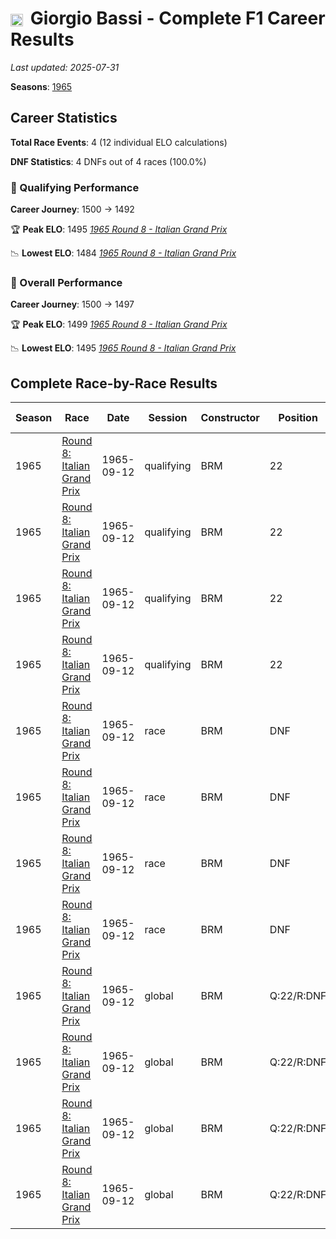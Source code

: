 # <img src="https://upload.wikimedia.org/wikipedia/commons/0/03/Flag_of_Italy.svg" alt="Italy" width="20" height="auto" style="vertical-align: middle; margin-right: 5px;" onerror="this.outerHTML='🇮🇹'; this.style.marginRight='5px';"/> Giorgio Bassi - Complete F1 Career Results

*Last updated: 2025-07-31*

**Seasons**: [1965](../seasons/1965-season-report)

## Career Statistics

**Total Race Events**: 4 (12 individual ELO calculations)

**DNF Statistics**: 4 DNFs out of 4 races (100.0%)

### 🏁 Qualifying Performance
**Career Journey**: 1500 → 1492

🏆 **Peak ELO**: 1495
   *[1965 Round 8 - Italian Grand Prix](../seasons/1965-season-report#round-8-italian-grand-prix)*

📉 **Lowest ELO**: 1484
   *[1965 Round 8 - Italian Grand Prix](../seasons/1965-season-report#round-8-italian-grand-prix)*

### 🌟 Overall Performance
**Career Journey**: 1500 → 1497

🏆 **Peak ELO**: 1499
   *[1965 Round 8 - Italian Grand Prix](../seasons/1965-season-report#round-8-italian-grand-prix)*

📉 **Lowest ELO**: 1495
   *[1965 Round 8 - Italian Grand Prix](../seasons/1965-season-report#round-8-italian-grand-prix)*


## Complete Race-by-Race Results

| Season | Race | Date | Session | Constructor | Position | Starting ELO | ELO Change | Final ELO | Teammate |
|--------|------|------|---------|-------------|----------|--------------|------------|-----------|----------|
| 1965 | [Round 8: Italian Grand Prix](../seasons/1965-season-report#round-8-italian-grand-prix) | 1965-09-12 | qualifying | BRM | 22 | 1500 | -5 | 1495 | [<img src="https://upload.wikimedia.org/wikipedia/commons/thumb/8/83/Flag_of_the_United_Kingdom_%283-5%29.svg/512px-Flag_of_the_United_Kingdom_%283-5%29.svg.png?20250726143817" alt="United Kingdom" width="20" height="auto" style="vertical-align: middle; margin-right: 5px;" onerror="this.outerHTML='🇬🇧'; this.style.marginRight='5px';"/> Jackie Stewart](jackie-stewart) |
| 1965 | [Round 8: Italian Grand Prix](../seasons/1965-season-report#round-8-italian-grand-prix) | 1965-09-12 | qualifying | BRM | 22 | 1495 | -2 | 1493 | [<img src="https://upload.wikimedia.org/wikipedia/commons/thumb/8/83/Flag_of_the_United_Kingdom_%283-5%29.svg/512px-Flag_of_the_United_Kingdom_%283-5%29.svg.png?20250726143817" alt="United Kingdom" width="20" height="auto" style="vertical-align: middle; margin-right: 5px;" onerror="this.outerHTML='🇬🇧'; this.style.marginRight='5px';"/> Graham Hill](graham-hill) |
| 1965 | [Round 8: Italian Grand Prix](../seasons/1965-season-report#round-8-italian-grand-prix) | 1965-09-12 | qualifying | BRM | 22 | 1493 | -9 | 1484 | [<img src="https://upload.wikimedia.org/wikipedia/commons/0/03/Flag_of_Italy.svg" alt="Italy" width="20" height="auto" style="vertical-align: middle; margin-right: 5px;" onerror="this.outerHTML='🇮🇹'; this.style.marginRight='5px';"/> Roberto Bussinello](roberto-bussinello) |
| 1965 | [Round 8: Italian Grand Prix](../seasons/1965-season-report#round-8-italian-grand-prix) | 1965-09-12 | qualifying | BRM | 22 | 1484 | +7 | 1492 | [<img src="https://upload.wikimedia.org/wikipedia/commons/a/a4/Flag_of_the_United_States.svg" alt="United States" width="20" height="auto" style="vertical-align: middle; margin-right: 5px;" onerror="this.outerHTML='🇺🇸'; this.style.marginRight='5px';"/> Masten Gregory](masten-gregory) |
| 1965 | [Round 8: Italian Grand Prix](../seasons/1965-season-report#round-8-italian-grand-prix) | 1965-09-12 | race | BRM | DNF | 1500 | N/A | 1500 | [<img src="https://upload.wikimedia.org/wikipedia/commons/thumb/8/83/Flag_of_the_United_Kingdom_%283-5%29.svg/512px-Flag_of_the_United_Kingdom_%283-5%29.svg.png?20250726143817" alt="United Kingdom" width="20" height="auto" style="vertical-align: middle; margin-right: 5px;" onerror="this.outerHTML='🇬🇧'; this.style.marginRight='5px';"/> Jackie Stewart](jackie-stewart) |
| 1965 | [Round 8: Italian Grand Prix](../seasons/1965-season-report#round-8-italian-grand-prix) | 1965-09-12 | race | BRM | DNF | 1500 | N/A | 1500 | [<img src="https://upload.wikimedia.org/wikipedia/commons/thumb/8/83/Flag_of_the_United_Kingdom_%283-5%29.svg/512px-Flag_of_the_United_Kingdom_%283-5%29.svg.png?20250726143817" alt="United Kingdom" width="20" height="auto" style="vertical-align: middle; margin-right: 5px;" onerror="this.outerHTML='🇬🇧'; this.style.marginRight='5px';"/> Graham Hill](graham-hill) |
| 1965 | [Round 8: Italian Grand Prix](../seasons/1965-season-report#round-8-italian-grand-prix) | 1965-09-12 | race | BRM | DNF | 1500 | N/A | 1500 | [<img src="https://upload.wikimedia.org/wikipedia/commons/0/03/Flag_of_Italy.svg" alt="Italy" width="20" height="auto" style="vertical-align: middle; margin-right: 5px;" onerror="this.outerHTML='🇮🇹'; this.style.marginRight='5px';"/> Roberto Bussinello](roberto-bussinello) |
| 1965 | [Round 8: Italian Grand Prix](../seasons/1965-season-report#round-8-italian-grand-prix) | 1965-09-12 | race | BRM | DNF | 1500 | N/A | 1500 | [<img src="https://upload.wikimedia.org/wikipedia/commons/a/a4/Flag_of_the_United_States.svg" alt="United States" width="20" height="auto" style="vertical-align: middle; margin-right: 5px;" onerror="this.outerHTML='🇺🇸'; this.style.marginRight='5px';"/> Masten Gregory](masten-gregory) |
| 1965 | [Round 8: Italian Grand Prix](../seasons/1965-season-report#round-8-italian-grand-prix) | 1965-09-12 | global | BRM | Q:22/R:DNF | 1500 | -1 | 1499 | [<img src="https://upload.wikimedia.org/wikipedia/commons/thumb/8/83/Flag_of_the_United_Kingdom_%283-5%29.svg/512px-Flag_of_the_United_Kingdom_%283-5%29.svg.png?20250726143817" alt="United Kingdom" width="20" height="auto" style="vertical-align: middle; margin-right: 5px;" onerror="this.outerHTML='🇬🇧'; this.style.marginRight='5px';"/> Jackie Stewart](jackie-stewart) |
| 1965 | [Round 8: Italian Grand Prix](../seasons/1965-season-report#round-8-italian-grand-prix) | 1965-09-12 | global | BRM | Q:22/R:DNF | 1499 | -1 | 1498 | [<img src="https://upload.wikimedia.org/wikipedia/commons/thumb/8/83/Flag_of_the_United_Kingdom_%283-5%29.svg/512px-Flag_of_the_United_Kingdom_%283-5%29.svg.png?20250726143817" alt="United Kingdom" width="20" height="auto" style="vertical-align: middle; margin-right: 5px;" onerror="this.outerHTML='🇬🇧'; this.style.marginRight='5px';"/> Graham Hill](graham-hill) |
| 1965 | [Round 8: Italian Grand Prix](../seasons/1965-season-report#round-8-italian-grand-prix) | 1965-09-12 | global | BRM | Q:22/R:DNF | 1498 | -3 | 1495 | [<img src="https://upload.wikimedia.org/wikipedia/commons/0/03/Flag_of_Italy.svg" alt="Italy" width="20" height="auto" style="vertical-align: middle; margin-right: 5px;" onerror="this.outerHTML='🇮🇹'; this.style.marginRight='5px';"/> Roberto Bussinello](roberto-bussinello) |
| 1965 | [Round 8: Italian Grand Prix](../seasons/1965-season-report#round-8-italian-grand-prix) | 1965-09-12 | global | BRM | Q:22/R:DNF | 1495 | +2 | 1497 | [<img src="https://upload.wikimedia.org/wikipedia/commons/a/a4/Flag_of_the_United_States.svg" alt="United States" width="20" height="auto" style="vertical-align: middle; margin-right: 5px;" onerror="this.outerHTML='🇺🇸'; this.style.marginRight='5px';"/> Masten Gregory](masten-gregory) |
